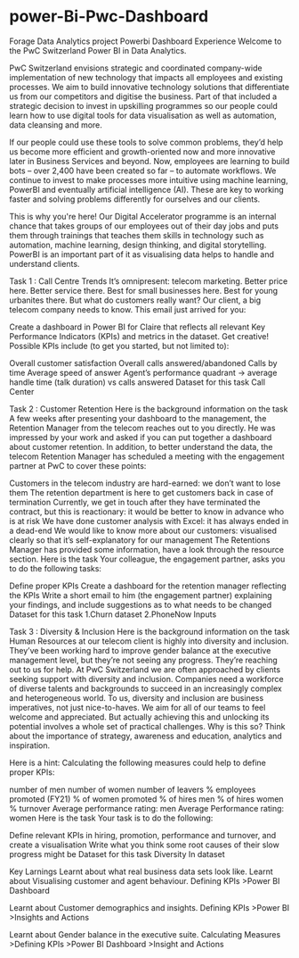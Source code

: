 # power-Bi-Pwc-Dashboard
Forage Data Analytics project Powerbi Dashboard Experience Welcome to the PwC Switzerland Power BI in Data Analytics.

PwC Switzerland envisions strategic and coordinated company-wide implementation of new technology that impacts all employees and existing processes. We aim to build innovative technology solutions that differentiate us from our competitors and digitise the business. Part of that included a strategic decision to invest in upskilling programmes so our people could learn how to use digital tools for data visualisation as well as automation, data cleansing and more.

If our people could use these tools to solve common problems, they’d help us become more efficient and growth-oriented now and more innovative later in Business Services and beyond. Now, employees are learning to build bots – over 2,400 have been created so far – to automate workflows. We continue to invest to make processes more intuitive using machine learning, PowerBI and eventually artificial intelligence (AI). These are key to working faster and solving problems differently for ourselves and our clients.

This is why you're here! Our Digital Accelerator programme is an internal chance that takes groups of our employees out of their day jobs and puts them through trainings that teaches them skills in technology such as automation, machine learning, design thinking, and digital storytelling. PowerBI is an important part of it as visualising data helps to handle and understand clients.

Task 1 : Call Centre Trends It’s omnipresent: telecom marketing. Better price here. Better service there. Best for small businesses here. Best for young urbanites there. But what do customers really want? Our client, a big telecom company needs to know. This email just arrived for you:

Create a dashboard in Power BI for Claire that reflects all relevant Key Performance Indicators (KPIs) and metrics in the dataset. Get creative! Possible KPIs include (to get you started, but not limited to):

Overall customer satisfaction Overall calls answered/abandoned Calls by time Average speed of answer Agent’s performance quadrant -> average handle time (talk duration) vs calls answered Dataset for this task Call Center

Task 2 : Customer Retention Here is the background information on the task A few weeks after presenting your dashboard to the management, the Retention Manager from the telecom reaches out to you directly. He was impressed by your work and asked if you can put together a dashboard about customer retention. In addition, to better understand the data, the telecom Retention Manager has scheduled a meeting with the engagement partner at PwC to cover these points:

Customers in the telecom industry are hard-earned: we don’t want to lose them The retention department is here to get customers back in case of termination Currently, we get in touch after they have terminated the contract, but this is reactionary: it would be better to know in advance who is at risk We have done customer analysis with Excel: it has always ended in a dead-end We would like to know more about our customers: visualised clearly so that it’s self-explanatory for our management The Retentions Manager has provided some information, have a look through the resource section. Here is the task Your colleague, the engagement partner, asks you to do the following tasks:

Define proper KPIs Create a dashboard for the retention manager reflecting the KPIs Write a short email to him (the engagement partner) explaining your findings, and include suggestions as to what needs to be changed Dataset for this task 1.Churn dataset 2.PhoneNow Inputs

Task 3 : Diversity & Inclusion Here is the background information on the task Human Resources at our telecom client is highly into diversity and inclusion. They’ve been working hard to improve gender balance at the executive management level, but they’re not seeing any progress. They’re reaching out to us for help. At PwC Switzerland we are often approached by clients seeking support with diversity and inclusion. Companies need a workforce of diverse talents and backgrounds to succeed in an increasingly complex and heterogeneous world. To us, diversity and inclusion are business imperatives, not just nice-to-haves. We aim for all of our teams to feel welcome and appreciated. But actually achieving this and unlocking its potential involves a whole set of practical challenges. Why is this so? Think about the importance of strategy, awareness and education, analytics and inspiration.

Here is a hint: Calculating the following measures could help to define proper KPIs:

number of men number of women number of leavers % employees promoted (FY21) % of women promoted % of hires men % of hires women % turnover Average performance rating: men Average Performance rating: women Here is the task Your task is to do the following:

Define relevant KPIs in hiring, promotion, performance and turnover, and create a visualisation Write what you think some root causes of their slow progress might be Dataset for this task Diversity In dataset

Key Larnings Learnt about what real business data sets look like. Learnt about Visualising customer and agent behaviour. Defining KPIs >Power BI Dashboard

Learnt about Customer demographics and insights. Defining KPIs >Power BI >Insights and Actions

Learnt about Gender balance in the executive suite. Calculating Measures >Defining KPIs >Power BI Dashboard >Insight and Actions
